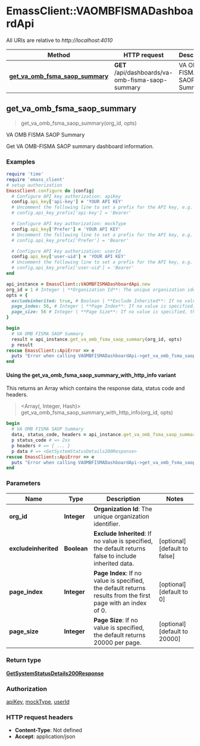 # EmassClient::VAOMBFISMADashboardApi

All URIs are relative to *http://localhost:4010*

| Method | HTTP request | Description |
| ------ | ------------ | ----------- |
| [**get_va_omb_fsma_saop_summary**](VAOMBFISMADashboardApi.md#get_va_omb_fsma_saop_summary) | **GET** /api/dashboards/va-omb-fisma-saop-summary | VA OMB FISMA SAOP Summary |


## get_va_omb_fsma_saop_summary

> <GetSystemStatusDetails200Response> get_va_omb_fsma_saop_summary(org_id, opts)

VA OMB FISMA SAOP Summary

Get VA OMB-FISMA SAOP summary dashboard information.

### Examples

```ruby
require 'time'
require 'emass_client'
# setup authorization
EmassClient.configure do |config|
  # Configure API key authorization: apiKey
  config.api_key['api-key'] = 'YOUR API KEY'
  # Uncomment the following line to set a prefix for the API key, e.g. 'Bearer' (defaults to nil)
  # config.api_key_prefix['api-key'] = 'Bearer'

  # Configure API key authorization: mockType
  config.api_key['Prefer'] = 'YOUR API KEY'
  # Uncomment the following line to set a prefix for the API key, e.g. 'Bearer' (defaults to nil)
  # config.api_key_prefix['Prefer'] = 'Bearer'

  # Configure API key authorization: userId
  config.api_key['user-uid'] = 'YOUR API KEY'
  # Uncomment the following line to set a prefix for the API key, e.g. 'Bearer' (defaults to nil)
  # config.api_key_prefix['user-uid'] = 'Bearer'
end

api_instance = EmassClient::VAOMBFISMADashboardApi.new
org_id = 1 # Integer | **Organization Id**: The unique organization identifier.
opts = {
  excludeinherited: true, # Boolean | **Exclude Inherited**: If no value is specified, the default returns false to include inherited data. 
  page_index: 56, # Integer | **Page Index**: If no value is specified, the default returns results from the first page with an index of 0. 
  page_size: 56 # Integer | **Page Size**: If no value is specified, the default returns 20000 per page. 
}

begin
  # VA OMB FISMA SAOP Summary
  result = api_instance.get_va_omb_fsma_saop_summary(org_id, opts)
  p result
rescue EmassClient::ApiError => e
  puts "Error when calling VAOMBFISMADashboardApi->get_va_omb_fsma_saop_summary: #{e}"
end
```

#### Using the get_va_omb_fsma_saop_summary_with_http_info variant

This returns an Array which contains the response data, status code and headers.

> <Array(<GetSystemStatusDetails200Response>, Integer, Hash)> get_va_omb_fsma_saop_summary_with_http_info(org_id, opts)

```ruby
begin
  # VA OMB FISMA SAOP Summary
  data, status_code, headers = api_instance.get_va_omb_fsma_saop_summary_with_http_info(org_id, opts)
  p status_code # => 2xx
  p headers # => { ... }
  p data # => <GetSystemStatusDetails200Response>
rescue EmassClient::ApiError => e
  puts "Error when calling VAOMBFISMADashboardApi->get_va_omb_fsma_saop_summary_with_http_info: #{e}"
end
```

### Parameters

| Name | Type | Description | Notes |
| ---- | ---- | ----------- | ----- |
| **org_id** | **Integer** | **Organization Id**: The unique organization identifier. |  |
| **excludeinherited** | **Boolean** | **Exclude Inherited**: If no value is specified, the default returns false to include inherited data.  | [optional][default to false] |
| **page_index** | **Integer** | **Page Index**: If no value is specified, the default returns results from the first page with an index of 0.  | [optional][default to 0] |
| **page_size** | **Integer** | **Page Size**: If no value is specified, the default returns 20000 per page.  | [optional][default to 20000] |

### Return type

[**GetSystemStatusDetails200Response**](GetSystemStatusDetails200Response.md)

### Authorization

[apiKey](../README.md#apiKey), [mockType](../README.md#mockType), [userId](../README.md#userId)

### HTTP request headers

- **Content-Type**: Not defined
- **Accept**: application/json

